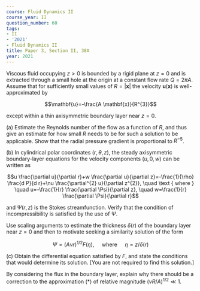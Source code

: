 ```yaml
---
course: Fluid Dynamics II
course_year: II
question_number: 60
tags:
- II
- '2021'
- Fluid Dynamics II
title: Paper 3, Section II, 38A
year: 2021
---
```




Viscous fluid occupying $z>0$ is bounded by a rigid plane at $z=0$ and is extracted through a small hole at the origin at a constant flow rate $Q=2 \pi A$. Assume that for sufficiently small values of $R=|\mathbf{x}|$ the velocity $\mathbf{u}(\mathbf{x})$ is well-approximated by

$$\mathbf{u}=-\frac{A \mathbf{x}}{R^{3}}$$

except within a thin axisymmetric boundary layer near $z=0$.

(a) Estimate the Reynolds number of the flow as a function of $R$, and thus give an estimate for how small $R$ needs to be for such a solution to be applicable. Show that the radial pressure gradient is proportional to $R^{-5}$.

(b) In cylindrical polar coordinates $(r, \theta, z)$, the steady axisymmetric boundary-layer equations for the velocity components $(u, 0, w)$ can be written as

$$u \frac{\partial u}{\partial r}+w \frac{\partial u}{\partial z}=-\frac{1}{\rho} \frac{d P}{d r}+\nu \frac{\partial^{2} u}{\partial z^{2}}, \quad \text { where } \quad u=-\frac{1}{r} \frac{\partial \Psi}{\partial z}, \quad w=\frac{1}{r} \frac{\partial \Psi}{\partial r}$$

and $\Psi(r, z)$ is the Stokes streamfunction. Verify that the condition of incompressibility is satisfied by the use of $\Psi$.

Use scaling arguments to estimate the thickness $\delta(r)$ of the boundary layer near $z=0$ and then to motivate seeking a similarity solution of the form

$$\Psi=(A \nu r)^{1 / 2} F(\eta), \quad \text { where } \quad \eta=z / \delta(r)$$

(c) Obtain the differential equation satisfied by $F$, and state the conditions that would determine its solution. [You are not required to find this solution.]

By considering the flux in the boundary layer, explain why there should be a correction to the approximation $(*)$ of relative magnitude $(\nu R / A)^{1 / 2} \ll 1$.